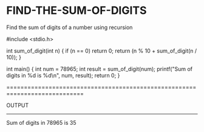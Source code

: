 # FIND-THE-SUM-OF-DIGITS
Find the sum of digits of a number using recursion

#include <stdio.h>
 

int sum_of_digit(int n)
{
    if (n == 0)
       return 0;
    return (n % 10 + sum_of_digit(n / 10));
}
 

int main()
{
    int num = 78965;
    int result = sum_of_digit(num);
    printf("Sum of digits in %d is %d\n", num, result);
    return 0;
}

============================================================================

OUTPUT

-------------------------------

Sum of digits in 78965 is 35
